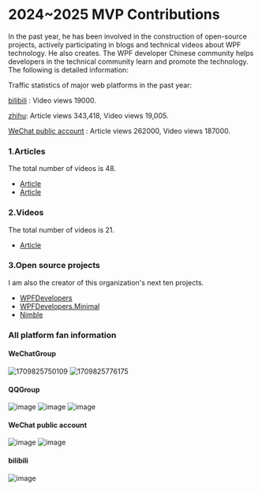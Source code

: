# 2024~2025 MVP Contributions

In the past year, he has been involved in the construction of open-source projects, actively participating in blogs and technical videos about WPF technology. He also creates. The WPF developer Chinese community helps developers in the technical community learn and promote the technology.
The following is detailed information:

Traffic statistics of major web platforms in the past year:

[bilibili](https://space.bilibili.com/320207474?spm_id_from=333.1007.0.0) : Video views 19000.

[zhihu](https://www.zhihu.com/people/WPFDevelopers): Article views 343,418,  Video views 19,005.

[WeChat public account](https://mp.weixin.qq.com/mp/appmsgalbum?__biz=MzAwMzI4Nzc5Mg==&action=getalbum&album_id=1785824210196463617&scene=126&sessionid=1723945693&uin=&key=&devicetype=Windows+10+x64&version=6309092b&lang=zh_CN&ascene=0) : Article views 262000, Video views 187000.

### 1.Articles   
The total number of videos is 48.
   - [Article](https://github.com/yanjinhuagood/BlogDirectory/blob/main/2024-2025/2024WeChat.md)
   - [Article](https://mp.weixin.qq.com/mp/appmsgalbum?__biz=MzAwMzI4Nzc5Mg==&action=getalbum&album_id=3271702074443005959&scene=126&sessionid=-1969172661#wechat_redirect)

### 2.Videos
The total number of videos is 21.
- [Article](https://github.com/yanjinhuagood/BlogDirectory/blob/main/2024-2025/bilibili.md)
   
### 3.Open source projects
I am also the creator of this organization's next ten projects.
   - [WPFDevelopers](https://github.com/WPFDevelopersOrg/WPFDevelopers)
   - [WPFDevelopers.Minimal](https://github.com/WPFDevelopersOrg/WPFDevelopers.Minimal)
   - [Nimble](https://github.com/WPFDevelopersOrg/Nimble)

### All platform fan information

#### WeChatGroup
![1709825750109](https://github.com/yanjinhuagood/BlogDirectory/assets/23089734/839ce3c8-018d-47e0-8f47-50f67cd094aa)
![1709825776175](https://github.com/yanjinhuagood/BlogDirectory/assets/23089734/deac1c14-ff27-4097-b7e7-c4b424794424)


#### QQGroup
![image](https://github.com/yanjinhuagood/BlogDirectory/assets/23089734/d5b7fe04-d845-43c8-b636-6e5e19c54424)
![image](https://github.com/yanjinhuagood/BlogDirectory/assets/23089734/f99b6297-0660-4c93-9ed7-56617fb50deb)
![image](https://github.com/user-attachments/assets/b3d98ce3-8096-4970-b206-c3ecfe3cbb7b)



#### WeChat public account
![image](https://github.com/user-attachments/assets/b9d50a95-0d6d-4878-8610-a2c2249f15b6)
![image](https://github.com/user-attachments/assets/041847ef-c691-4e96-be3e-4482fc5bbcd0)


#### bilibili
![image](https://github.com/user-attachments/assets/d287fd62-dbed-49d6-ae10-8c0fce537ea6)


